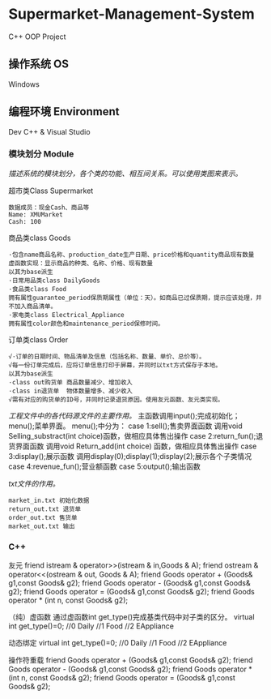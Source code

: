 # Supermarket-Management-System
 C++ OOP Project

## 操作系统 OS
Windows
## 编程环境 Environment
Dev C++ & Visual Studio

### 模块划分 Module
*描述系统的模块划分，各个类的功能、相互间关系。可以使用类图来表示。*

超市类Class Supermarket

    数据成员：现金Cash、商品等 
    Name: XMUMarket 
    Cash: 100

商品类class Goods	

    ·包含name商品名称、production_date生产日期、price价格和quantity商品现有数量
    虚函数实现：显示商品的种类、名称、价格、现有数量 
    以其为base派生
    ·日常用品类class DailyGoods 
    ·食品类class Food
    拥有属性guarantee_period保质期属性（单位：天）。如商品已过保质期，提示应该处理，并不加入商品清单。 
    ·家电类class Electrical_Appliance
    拥有属性color颜色和maintenance_period保修时间。 

订单类class Order

    √·订单的日期时间、物品清单及信息（包括名称、数量、单价、总价等）。
    √每一份订单完成后，应将订单信息打印于屏幕，并同时以txt方式保存于本地。
    以其为base派生
    ·class out购货单 商品数量减少、增加收入
    ·class in退货单  物体数量增多、减少收入   
    √需有对应的购货单的ID号，并同时记录退货原因。使用友元函数、友元类实现。

*工程文件中的各代码源文件的主要作用。*
主函数调用input();完成初始化；menu();菜单界面。
menu();中分为：
	case 1:sell();售卖界面函数
调用void Selling_substract(int choice)函数，做相应具体售出操作
	case 2:return_fun();退货界面函数
调用void Return_add(int choice) 函数，做相应具体售出操作
	case 3:display();展示函数
调用display(0);display(1);display(2);展示各个子类情况
	case 4:revenue_fun();营业额函数
	case 5:output();输出函数

*txt文件的作用。*

    market_in.txt 初始化数据
    return_out.txt 退货单 
    order_out.txt 售货单
    market_out.txt 输出

### C++ 
友元
    friend istream & operator>>(istream & in,Goods & A);
    friend ostream & operator<<(ostream & out, Goods & A);
    friend Goods operator + (Goods& g1,const Goods& g2);
    friend Goods operator - (Goods& g1,const Goods& g2);
    friend Goods operator = (Goods& g1,const Goods& g2);
    friend Goods operator * (int n, const Goods& g2);

（纯）虚函数
通过虚函数int get_type()完成基类代码中对子类的区分。
    virtual int get_type()=0; //0 Daily  //1 Food  //2 EAppliance

动态绑定
    virtual int get_type()=0; //0 Daily  //1 Food  //2 EAppliance
    
操作符重载
    friend Goods operator + (Goods& g1,const Goods& g2);
    friend Goods operator - (Goods& g1,const Goods& g2);
    friend Goods operator * (int n, const Goods& g2);
    friend Goods operator = (Goods& g1,const Goods& g2);
